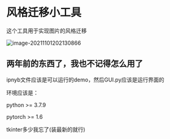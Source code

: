  

# 风格迁移小工具

这个工具用于实现图片的风格迁移

![image-20211101202130866](https://gitee.com/zeroRains/drawing-bed/raw/master/20211101202132image-20211101202130866.png)

## 两年前的东西了，我也不记得怎么用了

ipnyb文件应该是可以运行的demo，然后GUI.py应该是运行界面的



环境应该是：

python >= 3.7.9

pytorch >= 1.6

tkinter多少我忘了(装最新的就行)
